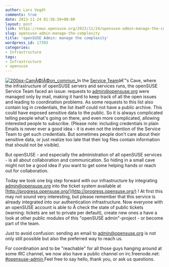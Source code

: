 ```yaml
---
author: Lars Vogdt
comments: true
date: 2013-11-24 01:56:58+00:00
layout: post
link: https://news.opensuse.org/2013/11/24/opensuse-admin-manage-the-complexity/
slug: opensuse-admin-manage-the-complexity
title: 'openSUSE Admin: manage the complexity'
wordpress_id: 17393
categories:
- Infrastructure
tags:
- Infrastructure
- opensuse
---
```


[![200px-CamÃ©lÃ©on_commun_](//news.opensuse.org/wp-content/uploads/2013/11/200px-CamÃ©lÃ©on_commun_.jpg)](http://commons.wikimedia.org/wiki/File:Cam%C3%A9l%C3%A9on_commun_.jpg)In the [Service Team](http://en.opensuse.org/openSUSE:Services_team)â€™s Cave, where the infrastructure of openSUSE servers and services runs, the openSUSE Service Team faced an issue: requests to admin@opensuse.org were managed only by mail, making it hard to keep track of all the open issues and leading to coordination problems. As some requests to this list also contain log in credentials, the list itself could not have a public archive. This could have exposed sensitive data to the public. So it is always complicated telling people what's going on there, and even more complicated, allowing interested people to subscribe. (Please note: including credentials in plain Emails is never ever a good idea - it is even not the intention of the Service Team to get such credentials. But sometimes people don't care about their sensitive data, or just realize too late that their log files contain information that should not be visible).

But openSUSE - and especially the administration of all openSUSE services - is all about collaboration and communication. So hiding in a small cave might not be a good idea if you want to get some helping hands or reach out for collaboration.

Today we took one big step forward with our infrastructure by integrating admin@opensuse.org into the ticket system available at [http://progress.opensuse.org/](http://progress.opensuse.org/) ! At first this may not sound very interesting, but please remember that this service is already integrated into our authentication infrastructure. Now everyone with an openSUSE account is able to Â check the state of public tickets (warning: tickets are set to private per default), create new ones a have a look at other public modules of this "openSUSE admin"-project - or become part of the team.

Just to avoid confusion: sending an email to [admin@opensuse.org](mailto:admin@opensuse.org) is not only still possible but also the preferred way to reach us.

For coordination and to be "reachable" for all those guys hanging around at some IRC channel, we now also have a public channel on irc.freenode.net: [#opensuse-admin ](irc://irc.freenode.net/opensuse-admin)Feel free to say hello, thank you, or ask us questions.
